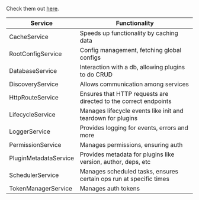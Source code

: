 Check them out [here](https://github.com/backstage/backstage/blob/master/packages/backend-plugin-api/src/services/definitions/coreServices.ts).

| Service               | Functionality                                                      |
| --------------------- | ------------------------------------------------------------------ |
| CacheService          | Speeds up functionality by caching data                            |
| RootConfigService     | Config management, fetching global configs                         |
| DatabaseService       | Interaction with a db, allowing plugins to do CRUD                 |
| DiscoveryService      | Allows communication among services                                |
| HttpRouteService      | Ensures that HTTP requests are directed to the correct endpoints   |
| LifecycleService      | Manages lifecycle events like init and teardown for plugins        |
| LoggerService         | Provides logging for events, errors and more                       |
| PermissionService     | Manages permissions, ensuring auth                                 |
| PluginMetadataService | Provides metadata for plugins like version, author, deps, etc      |
| SchedulerService      | Manages scheduled tasks, ensures certain ops run at specific times |
| TokenManagerService   | Manages auth tokens                                                |



